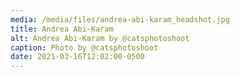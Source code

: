 ```yaml
---
media: /media/files/andrea-abi-karam_headshot.jpg
title: Andrea Abi-Karam
alt: Andrea Abi-Karam by @catsphotoshoot
caption: Photo by @catsphotoshoot
date: 2021-03-16T12:02:00-0500
---
```

